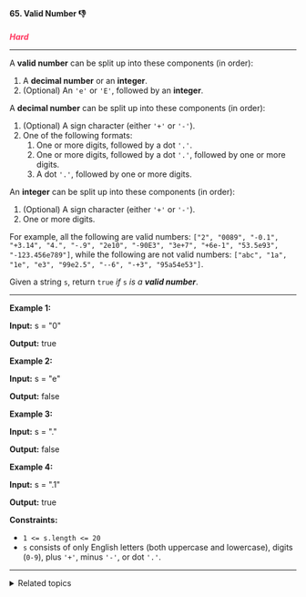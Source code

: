 #### 65. Valid Number 👎

<span style="color:#FF375F">***Hard***</span>
___

A **valid number** can be split up into these components (in order):

1.  A **decimal number** or an **integer**.
2.  (Optional) An `'e'` or `'E'`, followed by an **integer**.

A **decimal number** can be split up into these components (in order):

1.  (Optional) A sign character (either `'+'` or `'-'`).
2.  One of the following formats:
    1.  One or more digits, followed by a dot `'.'`.
    2.  One or more digits, followed by a dot `'.'`, followed by one or more digits.
    3.  A dot `'.'`, followed by one or more digits.

An **integer** can be split up into these components (in order):

1.  (Optional) A sign character (either `'+'` or `'-'`).
2.  One or more digits.

For example, all the following are valid numbers: `["2", "0089", "-0.1", "+3.14", "4.", "-.9", "2e10", "-90E3", "3e+7", "+6e-1", "53.5e93", "-123.456e789"]`, while the following are not valid numbers: `["abc", "1a", "1e", "e3", "99e2.5", "--6", "-+3", "95a54e53"]`.

Given a string `s`, return `true` _if_ `s` _is a **valid number**_.
___

**Example 1:**

**Input:** s = "0"

**Output:** true 

**Example 2:**

**Input:** s = "e"

**Output:** false 

**Example 3:**

**Input:** s = "."

**Output:** false 

**Example 4:**

**Input:** s = ".1"

**Output:** true 

**Constraints:**

*   `1 <= s.length <= 20`
*   `s` consists of only English letters (both uppercase and lowercase), digits (`0-9`), plus `'+'`, minus `'-'`, or dot `'.'`.
___

<details><summary>Related topics</summary>

[#String](https://leetcode.com/tag/string/)

</details>

